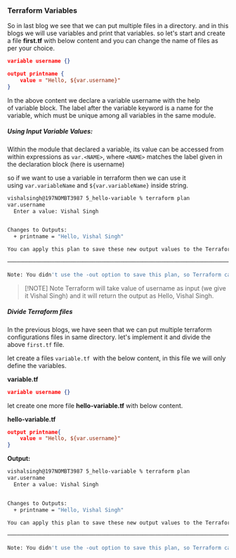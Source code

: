 
### Terraform Variables

So in last blog we see that we can put multiple files in a directory. and in this blogs we will use variables and print that variables. so let's start and create a file **first.tf** with below content and you can change the name of files as per your choice.

```json
variable username {}

output printname {
    value = "Hello, ${var.username}"
}
```

In the above content we declare a variable username with the help of variable block. The label after the variable keyword is a name for the variable, which must be unique among all variables in the same module.


##### Using Input Variable Values:

Within the module that declared a variable, its value can be accessed from within expressions as `var.<NAME>`, where `<NAME>` matches the label given in the declaration block (here is username)

so if we want to use a variable in terraform then we can use it using `var.variableName` and `${var.variableName}` inside string.

```sh
vishalsingh@197NOMBT3987 5_hello-variable % terraform plan
var.username
  Enter a value: Vishal Singh


Changes to Outputs:
  + printname = "Hello, Vishal Singh"

You can apply this plan to save these new output values to the Terraform state, without changing any real infrastructure.

──────────────────────────────────────────────────────────────────────────────────────────────────────────────────────────────────────────────────

Note: You didn't use the -out option to save this plan, so Terraform can't guarantee to take exactly these actions if you run "terraform apply" now.

```


> [!NOTE] Note
> Terraform will take value of username as input (we give it Vishal Singh) and it will return the output as Hello, Vishal Singh.




##### Divide Terraform files

In the previous blogs, we have seen that we can put multiple terraform configurations files in same directory. let's implement it and divide the above `first.tf` file.

let create a files `variable.tf `with the below content, in this file we will only define the variables.

**variable.tf**
```json
variable username {}
```

let create one more file **hello-variable.tf** with below content.

**hello-variable.tf**
```json
output printname{
    value = "Hello, ${var.username}"
}
```


**Output:**
```sh
vishalsingh@197NOMBT3987 5_hello-variable % terraform plan
var.username
  Enter a value: Vishal Singh


Changes to Outputs:
  + printname = "Hello, Vishal Singh"

You can apply this plan to save these new output values to the Terraform state, without changing any real infrastructure.

──────────────────────────────────────────────────────────────────────────────────────────────────────────────────────────────────────────────────

Note: You didn't use the -out option to save this plan, so Terraform can't guarantee to take exactly these actions if you run "terraform apply" now.
```


